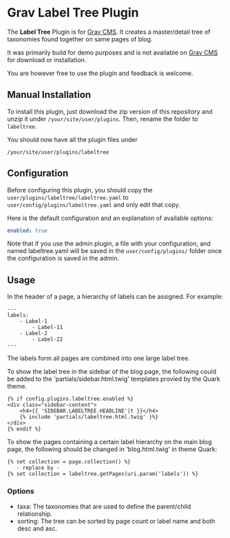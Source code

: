 # Grav Label Tree Plugin

The **Label Tree** Plugin is for [Grav CMS](http://github.com/getgrav/grav). It creates a master/detail tree of taxonomies found together on same pages of blog.

It was primarily build for demo purposes and is not available on [Grav CMS](http://github.com/getgrav/grav) for download or installation.

You are however free to use the plugin and feedback is welcome.

## Manual Installation

To install this plugin, just download the zip version of this repository and unzip it under `/your/site/user/plugins`. Then, rename the folder to `labeltree`.

You should now have all the plugin files under

    /your/site/user/plugins/labeltree

## Configuration

Before configuring this plugin, you should copy the `user/plugins/labeltree/labeltree.yaml` to `user/config/plugins/labeltree.yaml` and only edit that copy.

Here is the default configuration and an explanation of available options:

```yaml
enabled: true
```

Note that if you use the admin plugin, a file with your configuration, and named labeltree.yaml will be saved in the `user/config/plugins/` folder once the configuration is saved in the admin.

## Usage

In the header of a page, a hierarchy of labels can be assigned. For example:
```
---
labels:
    - Label-1
        - Label-11
    - Label-2
        - Label-22
---
```
The labels form all pages are combined into one large label tree.

To show the label tree in the sidebar of the blog page, the following could be added to the 'partials/sidebar.html.twig' templates provied by the Quark theme.
```
{% if config.plugins.labeltree.enabled %}
<div class="sidebar-content">
    <h4>{{ 'SIDEBAR.LABELTREE.HEADLINE'|t }}</h4>
    {% include 'partials/labeltree.html.twig' }%}
</div>
{% endif %}
```

To show the pages containing a certain label hierarchy on the main blog page, the following should be changed in 'blog.html.twig' in theme Quark:
```
{% set collection = page.collection() %}
   - replace by -
{% set collection = labeltree.getPages(uri.param('labels')) %}

```

### Options
- taxa: The taxonomies that are used to define the parent/child relationship.
- sorting: The tree can be sorted by page count or label name and both desc and asc.

